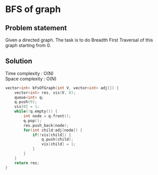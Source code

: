 # BFS of graph

## Problem statement

Given a directed graph. The task is to do Breadth First Traversal of this graph starting from 0.

## Solution

Time complexity : O(N)  
Space complexity : O(N)

```cpp
vector<int> bfsOfGraph(int V, vector<int> adj[]) {
    vector<int> res, vis(V, 0);
    queue<int> q;
    q.push(0);
    vis[0] = 1;
    while(!q.empty()) {
        int node = q.front();
        q.pop();
        res.push_back(node);
        for(int child:adj[node]) {
            if(!vis[child]) {
                q.push(child);
                vis[child] = 1;
            }
        }
    }
    return res;
}
```

